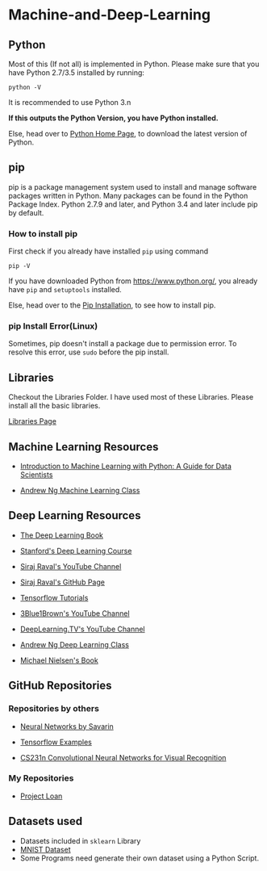 # Machine-and-Deep-Learning


## Python

Most of this (If not all) is implemented in Python.
Please make sure that you have Python 2.7/3.5 installed by running:

`python -V`

It is recommended to use Python 3.n

**If this outputs the Python Version, you have Python installed.**

Else, head over to [Python Home Page](https://www.python.org/), to download the latest version of Python.


## pip

pip is a package management system used to install and manage software packages written in Python. Many packages can be found in the Python Package Index. Python 2.7.9 and later, and Python 3.4 and later include pip by default. 

### How to install pip

First check if you already have installed `pip` using command

`pip -V`

If you have downloaded Python from https://www.python.org/, you already have `pip` and `setuptools` installed.

Else, head over to the [Pip Installation](https://packaging.python.org/guides/installing-using-linux-tools/), to see how to install pip.

### pip Install Error(Linux)

Sometimes, pip doesn't install a package due to permission error. To resolve this error, use `sudo` before the pip install.

## Libraries

Checkout the Libraries Folder. I have used most of these Libraries. Please install all the basic libraries.

[Libraries Page](https://github.com/ishanjoshi02/Machine-and-Deep-Learning/tree/master/Libraries)

## Machine Learning Resources

- [ Introduction to Machine Learning with Python: A Guide for Data Scientists ](https://www.amazon.in/Introduction-Machine-Learning-Python-Scientists/dp/9352134575?tag=googinhydr18418-21&tag=googinkenshoo-21&ascsubtag=88e6e93f-6186-4b6a-acbb-07c8fef57a60)

- [Andrew Ng Machine Learning Class](https://www.coursera.org/learn/machine-learning)

## Deep Learning Resources 

- [The Deep Learning Book](http://www.deeplearningbook.org/)

- [Stanford's Deep Learning Course](http://deeplearning.stanford.edu/tutorial/)

- [Siraj Raval's YouTube Channel](https://www.youtube.com/channel/UCWN3xxRkmTPmbKwht9FuE5A)

- [Siraj Raval's GitHub Page](https://github.com/llSourcell)

- [Tensorflow Tutorials](https://www.tensorflow.org/tutorials/)

- [3Blue1Brown's YouTube Channel](https://www.youtube.com/channel/UCYO_jab_esuFRV4b17AJtAw)

- [DeepLearning.TV's YouTube Channel](https://www.youtube.com/channel/UC9OeZkIwhzfv-_Cb7fCikLQ)

- [Andrew Ng Deep Learning Class](https://www.coursera.org/specializations/deep-learning)

- [Michael Nielsen's Book](http://neuralnetworksanddeeplearning.com/)


## GitHub Repositories

### Repositories by others

- [Neural Networks by Savarin](https://github.com/savarin/neural-networks)

- [Tensorflow Examples](https://github.com/tensorflow/tensorflow/tree/r1.4/tensorflow/examples)

- [CS231n Convolutional Neural Networks for Visual Recognition](http://cs231n.github.io/) 

### My Repositories

- [Project Loan](https://github.com/ishanjoshi02/LoanProject)

## Datasets used

- Datasets included in `sklearn` Library
- [MNIST Dataset](http://yann.lecun.com/exdb/mnist/)
- Some Programs need generate their own dataset using a Python Script. 